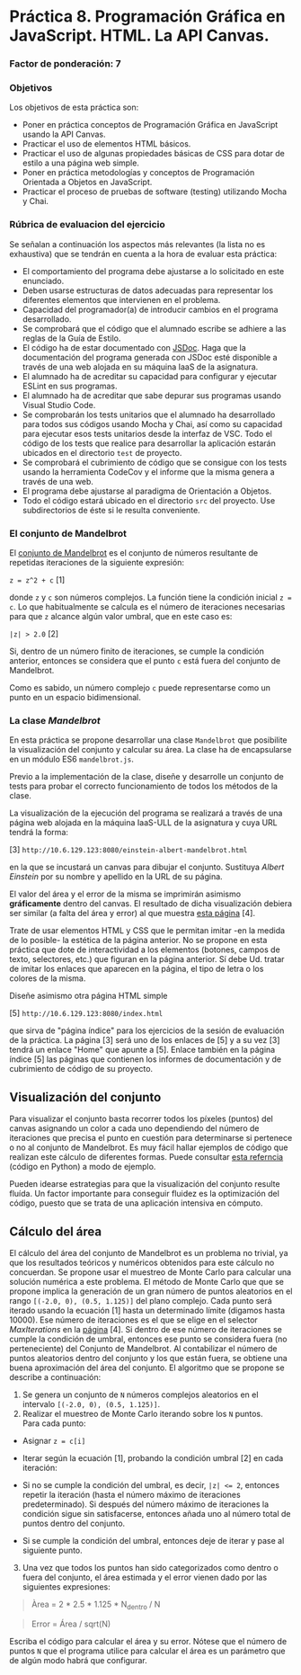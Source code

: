 # Práctica 8. Programación Gráfica en JavaScript. HTML. La API Canvas.
### Factor de ponderación: 7

### Objetivos
Los objetivos de esta práctica son:
 
* Poner en práctica conceptos de Programación Gráfica en JavaScript usando la API Canvas.
* Practicar el uso de elementos HTML básicos.
* Practicar el uso de algunas propiedades básicas de CSS para dotar de estilo a una página web simple.
* Poner en práctica metodologías y conceptos de Programación Orientada a Objetos en JavaScript.
* Practicar el proceso de pruebas de software (testing) utilizando Mocha y Chai.

### Rúbrica de evaluacion del ejercicio
Se señalan a continuación los aspectos más relevantes (la lista no es exhaustiva)
que se tendrán en cuenta a la hora de evaluar esta práctica:

* El comportamiento del programa debe ajustarse a lo solicitado en este enunciado.
* Deben usarse estructuras de datos adecuadas para representar los diferentes elementos que intervienen en el problema.
* Capacidad del programador(a) de introducir cambios en el programa desarrollado.
* Se comprobará que el código que el alumnado escribe se adhiere a las reglas de la Guía de Estilo.
* El código ha de estar documentado con [JSDoc](https://jsdoc.app/). 
  Haga que la documentación del programa generada con JSDoc esté disponible a través de una web alojada en su máquina IaaS de la asignatura.
* El alumnado ha de acreditar su capacidad para configurar y ejecutar ESLint en sus programas.
* El alumnado ha de acreditar que sabe depurar sus programas usando Visual Studio Code.
* Se comprobarán los tests unitarios que el alumnado ha desarrollado para todos sus códigos usando Mocha y Chai, así como
  su capacidad para ejecutar esos tests unitarios desde la interfaz de VSC. 
  Todo el código de los tests que realice para desarrollar la aplicación estarán ubicados en el directorio
  `test` de proyecto.
* Se comprobará el cubrimiento de código que se consigue con los tests usando la herramienta CodeCov y el
  informe que la misma genera a través de una web.
* El programa debe ajustarse al paradigma de Orientación a Objetos.
* Todo el código estará ubicado en el directorio `src` del proyecto. Use subdirectorios de éste si le resulta
  conveniente.

### El conjunto de Mandelbrot

El [conjunto de Mandelbrot](https://en.wikipedia.org/wiki/Mandelbrot_set) 
es el conjunto de números resultante de repetidas iteraciones de la siguiente expresión:

`z = z^2 + c`   [1] 

donde `z` y `c` son números complejos. 
La función tiene la condición inicial `z = c`. 
Lo que habitualmente se calcula es el número de iteraciones necesarias para que `z` alcance algún valor umbral, que en este caso es:

`|z| > 2.0`     [2]

Si, dentro de un número finito de iteraciones, se cumple la condición anterior, entonces se 
considera que el punto `c` está fuera del conjunto de Mandelbrot.

Como es sabido, un número complejo `c` puede representarse como un punto en un espacio bidimensional.

### La clase *Mandelbrot*
En esta práctica se propone desarrollar una clase `Mandelbrot` 
que posibilite la visualización del conjunto y calcular su área.
La clase ha de encapsularse en un módulo ES6 `mandelbrot.js`.

Previo a la implementación de la clase, diseñe y desarrolle un conjunto de tests para probar el correcto
funcionamiento de todos los métodos de la clase.

La visualización de la ejecución del programa se realizará a través de una página web alojada
en la máquina IaaS-ULL de la asignatura y cuya URL tendrá la forma:

[3] `http://10.6.129.123:8080/einstein-albert-mandelbrot.html`

en la que se incustará un canvas para dibujar el conjunto.
Sustituya *Albert Einstein* por su nombre y apellido en la URL de su página.

El valor del área y el error de la misma se imprimirán asimismo **gráficamente** dentro del canvas.
El resultado de dicha visualización debiera ser similar (a falta del área y error) al que muestra 
[esta página](https://math.hws.edu/eck/js/mandelbrot/MB.html) [4].

Trate de usar elementos HTML y CSS que le permitan imitar -en la medida de lo posible- la estética de la
página anterior.
No se propone en esta práctica que dote de interactividad a los elementos (botones, campos de texto,
selectores, etc.) que figuran en la página anterior.
Sí debe Ud. tratar de imitar los enlaces que aparecen en la página, el tipo de letra o los colores de la
misma.

Diseñe asimismo otra página HTML simple 

[5] `http://10.6.129.123:8080/index.html`

que sirva de "página índice" para los ejercicios de la sesión de evaluación de la práctica.
La página [3] será uno de los enlaces de [5] y a su vez [3] tendrá un enlace "Home" que apunte a [5].
Enlace también en la página índice [5] las páginas que contienen los informes de documentación y de
cubrimiento de código de su proyecto.

## Visualización del conjunto

Para visualizar el conjunto basta recorrer todos los píxeles (puntos) del canvas asignando un color a cada
uno dependiendo del número de iteraciones que precisa el punto en cuestión para determinarse si pertenece
o no al conjunto de Mandelbrot.
Es muy fácil hallar ejemplos de código que realizan este cálculo de diferentes formas.
Puede consultar 
[esta referncia](https://www.codingame.com/playgrounds/2358/how-to-plot-the-mandelbrot-set/adding-some-colors) 
(código en Python) a modo de ejemplo.

Pueden idearse estrategias para que la visualización del conjunto resulte fluída.
Un factor importante para conseguir fluidez es la optimización del código, puesto que se trata de una aplicación intensiva en cómputo.

## Cálculo del área

El cálculo del área del conjunto de Mandelbrot es un problema no trivial, ya que los resultados teóricos y 
numéricos obtenidos para este cálculo no concuerdan. 
Se propone usar el muestreo de Monte Carlo para calcular una solución numérica a este problema.
El método de Monte Carlo que que se propone implica la generación de un gran número de puntos 
aleatorios en el rango `[(-2.0, 0), (0.5, 1.125)]` del plano complejo. 
Cada punto será iterado usando la ecuación [1] hasta un determinado límite (digamos hasta 10000). 
Ese número de iteraciones es el que se elige en el selector *MaxIterations* en la 
[página](https://math.hws.edu/eck/js/mandelbrot/MB.html) [4].
Si dentro de ese número de iteraciones se cumple la condición de umbral, entonces ese punto se considera 
fuera (no perteneciente) del Conjunto de Mandelbrot. 
Al contabilizar el número de puntos aleatorios dentro del conjunto y los que están fuera, se obtiene
una buena aproximación del área del conjunto.
El algoritmo que se propone se describe a continuación:

1. Se genera un conjunto de `N` números complejos aleatorios en el intervalo `[(-2.0, 0), (0.5, 1.125)]`.
2. Realizar el muestreo de Monte Carlo iterando sobre los `N` puntos.  
Para cada punto:

 - Asignar `z = c[i]`

 - Iterar según la ecuación [1], probando la condición umbral [2] en cada iteración:

 - Si no se cumple la condición del umbral, es decir, `|z| <= 2`, entonces repetir la iteración 
  (hasta el número máximo de iteraciones predeterminado). 
	Si después del número máximo de iteraciones la condición sigue sin satisfacerse, entonces 
	añada uno al número total de puntos dentro del conjunto.

 - Si se cumple la condición del umbral, entonces deje de iterar y pase al siguiente punto.
3. Una vez que todos los puntos han sido categorizados como dentro o fuera del conjunto, 
el área estimada y el error vienen dado por las siguientes expresiones:

> Àrea = 2 * 2.5 * 1.125 * N<sub>dentro</sub> / N

> Error = Área / sqrt(N)

Escriba el código para calcular el área y su error.
Nótese que el número de puntos `N` que el programa utilice para calcular el área es un parámetro
que de algún modo habrá que configurar.
